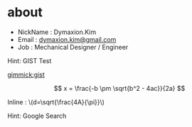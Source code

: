 # about

* NickName : Dymaxion.Kim
* Email : dymaxion.kim@gmail.com
* Job : Mechanical Designer / Engineer

Hint: GIST Test

[gimmick:gist](adf22c7c98696ffca4be)


<script src="https://gist.github.com/dymaxionkim/adf22c7c98696ffca4be.js"></script>


$$ x = \frac{-b \pm \sqrt{b^2 - 4ac}}{2a} $$

Inline : \\(d=\sqrt{\frac{4A}{\pi}}\\)

[](https://www.youtube.com/watch?v=PU4oXnMg3rE)


Hint: Google Search

<div id="div1">
<script>
  (function() {
    var cx = '014003260330693058632:stq-ikka09w';
    var gcse = document.createElement('script');
    gcse.type = 'text/javascript';
    gcse.async = true;
    gcse.src = (document.location.protocol == 'https:' ? 'https:' : 'http:') +
        '//cse.google.com/cse.js?cx=' + cx;
    var s = document.getElementsByTagName('script')[0];
    s.parentNode.insertBefore(gcse, s);
  })();
</script>
<gcse:search></gcse:search>
</div>

